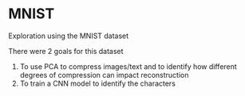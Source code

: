 # MNIST
Exploration using the MNIST dataset

There were 2 goals for this dataset

1.  To use PCA to compress images/text and to identify how different degrees of compression can impact reconstruction
2.  To train a CNN model to identify the characters
